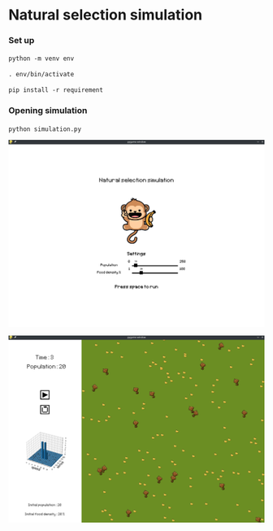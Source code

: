 # Natural selection simulation

### Set up
`python -m venv env`

`. env/bin/activate`

`pip install -r requirement`


### Opening simulation


`python simulation.py`


![screen 1](graphics/screen1.png)

![screen 2](graphics/screen2.png)
